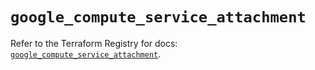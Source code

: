 # `google_compute_service_attachment`

Refer to the Terraform Registry for docs: [`google_compute_service_attachment`](https://registry.terraform.io/providers/hashicorp/google/6.38.0/docs/resources/compute_service_attachment).
